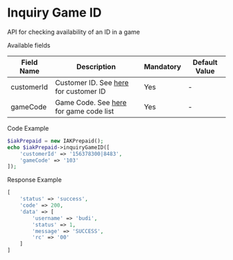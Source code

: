# Inquiry Game ID
API for checking availability of an ID in a game

Available fields

| Field Name | Description | Mandatory | Default Value |
|---|---|---|---|
| customerId | Customer ID. See [here](https://api.iak.id/docs/reference/docs/prepaid/game-format.md) for customer ID | Yes | - |
| gameCode | Game Code. See [here](https://api.iak.id/docs/reference/docs/prepaid/game-format.md) for game code list | Yes | - |

Code Example
```php
$iakPrepaid = new IAKPrepaid();
echo $iakPrepaid->inquiryGameID([
    'customerId' => '156378300|8483',
    'gameCode' => '103'
]);
```
Response Example
```php
[
    'status' => 'success',
    'code' => 200,
    'data' => [
        'username' => 'budi',
        'status' => 1,
        'message' => 'SUCCESS',
        'rc' => '00'
    ]
]
```